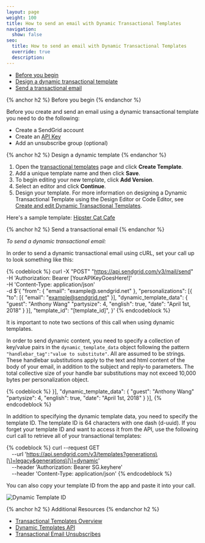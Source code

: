 ```yaml
---
layout: page
weight: 100
title: How to send an email with Dynamic Transactional Templates
navigation:
  show: false
seo:
  title: How to send an email with Dynamic Transactional Templates
  override: true
  description: 
---
```


- [Before you begin](#-Before-you-begin)
- [Design a dynamic transactional template](#-Design-a-dynamic-transactional-template)
- [Send a transactional email](#-Send-a-transactional-email)
 
{% anchor h2 %}
Before you begin
{% endanchor %}

Before you create and send an email using a dynamic transactional template you need to do the following:

* Create a SendGrid account
* Create an [API Key]({{root_url}}/User_Guide/Settings/api_keys.html)
* Add an unsubscribe group (optional)

{% anchor h2 %}
Design a dynamic template
{% endanchor %}

1. Open the [transactional templates](https://sendgrid.com/dynamic_templates) page and click **Create Template**.
1. Add a unique template name and then click **Save**. 
1. To begin editing your new template, click **Add Version**.
1. Select an editor and click **Continue**.
1. Design your template. For more information on designing a Dynamic Transactional Template using the Design Editor or Code Editor, see [Create and edit Dynamic Transactional Templates]({{root_url}}/User_Guide/Transactional_Templates/create_and_edit_dynamic_transactional_templates.html).

Here's a sample template: <a href="/source/assets/sample_dynamic_template.html" target="_blank">Hipster Cat Cafe</a>

{% anchor h2 %}
Send a transactional email
{% endanchor %}

*To send a dynamic transactional email:*

In order to send a dynamic transactional email using cURL, set your call up to look something like this:

{% codeblock %}
curl -X "POST" "https://api.sendgrid.com/v3/mail/send" \
     -H 'Authorization: Bearer [YourAPIKeyGoesHere!]' \
     -H 'Content-Type: application/json' \
     -d $'{
  "from": {
    "email": "example@.sendgrid.net"
  },
  "personalizations": [{
    "to": [{
      "email": "example@sendgrid.net"
    }],
    "dynamic_template_data": {
      "guest": "Anthony Wang"
      "partysize": 4,
      "english": true,
      "date": "April 1st, 2018"
    }
  }],
  "template_id": "[template_id]",
}'
{% endcodeblock %}

It is important to note two sections of this call when using dynamic templates.

In order to send dynamic content, you need to specify a collection of key/value pairs in the `dynamic_template_data` object following the pattern `"handlebar_tag":"value to substitute"`. All are assumed to be strings. These handlebar substitutions apply to the text and html content of the body of your email, in addition to the subject and reply-to parameters. The total collective size of your handle bar substitutions may not exceed 10,000 bytes per personalization object.

{% codeblock %}
 }],
    "dynamic_template_data": {
      "guest": "Anthony Wang"
      "partysize": 4,
      "english": true,
      "date": "April 1st, 2018"
    }
  }],
{% endcodeblock %}

In addition to specifying the dynamic template data, you need to specify the template ID. The template ID is 64 characters with one dash (d-uuid). If you forget your template ID and want to access it from the API, use the following curl call to retrieve all of your transactional templates:

{% codeblock %}
curl --request GET \
  --url 'https://api.sendgrid.com/v3/templates?generations\[\]=legacy&generations\[\]=dynamic' \
  --header 'Authorization: Bearer SG.keyhere' \
  --header 'Content-Type: application/json'
{% endcodeblock %}

You can also copy your template ID from the app and paste it into your call. 

![]({{root_url}}/img/dynamic_template_id.png "Dynamic Template ID")

{% anchor h2 %}
Additional Resources
{% endanchor h2 %}

- [Transactional Templates Overview](https://sendgrid.com/docs/User_Guide/Transactional_Templates/index.html)
- [Dynamic Templates API](https://dynamic-templates.api-docs.io/3.0)
- [Transactional Email Unsubscribes]({{root_url}}/User_Guide/Transactional_Email/unsubscribes.html)
